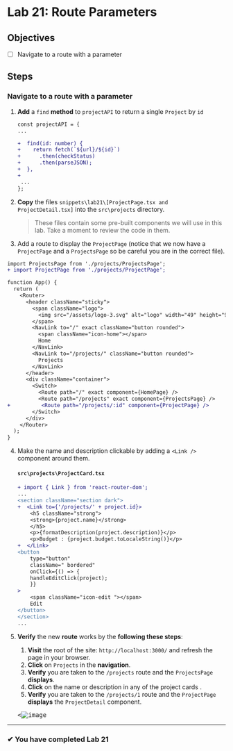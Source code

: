 # Lab 21: Route Parameters

## Objectives

- [ ] Navigate to a route with a parameter

## Steps

### Navigate to a route with a parameter

1. **Add** a `find` **method** to `projectAPI` to return a single `Project` by `id`

   ```diff
   const projectAPI = {
   ...

   +  find(id: number) {
   +    return fetch(`${url}/${id}`)
   +      .then(checkStatus)
   +      .then(parseJSON);
   +  },
   +
    ...
   };
   ```

2. **Copy** the files `snippets\lab21\[ProjectPage.tsx and ProjectDetail.tsx]` into the `src\projects` directory.
   > These files contain some pre-built components we will use in this lab. Take a moment to review the code in them.
3. Add a route to display the `ProjectPage` (notice that we now have a `ProjectPage` and a `ProjectsPage` so be careful you are in the correct file).

```diff
import ProjectsPage from './projects/ProjectsPage';
+ import ProjectPage from './projects/ProjectPage';

function App() {
  return (
    <Router>
      <header className="sticky">
        <span className="logo">
          <img src="/assets/logo-3.svg" alt="logo" width="49" height="99" />
        </span>
        <NavLink to="/" exact className="button rounded">
          <span className="icon-home"></span>
          Home
        </NavLink>
        <NavLink to="/projects/" className="button rounded">
          Projects
        </NavLink>
      </header>
      <div className="container">
        <Switch>
          <Route path="/" exact component={HomePage} />
          <Route path="/projects" exact component={ProjectsPage} />
+          <Route path="/projects/:id" component={ProjectPage} />
        </Switch>
      </div>
    </Router>
  );
}


```

4. Make the name and description clickable by adding a `<Link />` component around them.

   #### `src\projects\ProjectCard.tsx`

   ```diff
   + import { Link } from 'react-router-dom';
   ...
   <section className="section dark">
   +  <Link to={'/projects/' + project.id}>
       <h5 className="strong">
       <strong>{project.name}</strong>
       </h5>
       <p>{formatDescription(project.description)}</p>
       <p>Budget : {project.budget.toLocaleString()}</p>
   +  </Link>
   <button
       type="button"
       className=" bordered"
       onClick={() => {
       handleEditClick(project);
       }}
   >
       <span className="icon-edit "></span>
       Edit
   </button>
   </section>
   ...
   ```

5. **Verify** the new **route** works by the **following these steps**:

   1. **Visit** the root of the site: `http://localhost:3000/` and refresh the page in your browser.
   2. **Click** on `Projects` in the **navigation**.
   3. **Verify** you are taken to the `/projects` route and the `ProjectsPage` **displays**.
   4. **Click** on the name or description in any of the project cards .
   5. **Verify** you are taken to the `/projects/1` route and the `ProjectPage` **displays** the `ProjectDetail` component.

   <kbd><![image](https://user-images.githubusercontent.com/1474579/65079801-e77e7d80-d96d-11e9-8e1f-c8dab5ae60ba.png)</kbd>

---

### &#10004; You have completed Lab 21
